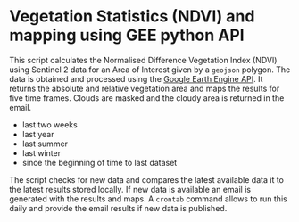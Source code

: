 # Vegetation Statistics (NDVI) and mapping using GEE python API
This script calculates the Normalised Difference Vegetation Index (NDVI) using Sentinel 2 data for an Area of Interest given by a ```geojson``` polygon. The data is obtained and processed using the [Google Earth Engine API](https://developers.google.com/earth-engine). It returns the absolute and relative vegetation area and maps the results for five time frames. Clouds are masked and the cloudy area is returned in the email. 
- last two weeks
- last year
- last summer
- last winter
- since the beginning of time to last dataset


The script checks for new data and compares the latest available data it to the latest results stored locally. If new data is available an email is generated with the results and maps. A ```crontab``` command allows to run this daily and provide the email results if new data is published. 
